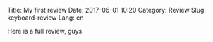 Title: My first review
Date: 2017-06-01 10:20
Category: Review
Slug: keyboard-review
Lang: en

Here is a full review, guys.

